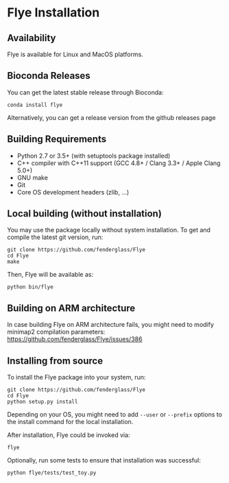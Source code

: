 Flye Installation
=================

Availability
------------

Flye is available for Linux and MacOS platforms.

Bioconda Releases
-----------------

You can get the latest stable release through Bioconda:

    conda install flye

Alternatively, you can get a release version from the github releases page


Building Requirements
---------------------

* Python 2.7 or 3.5+ (with setuptools package installed)
* C++ compiler with C++11 support (GCC 4.8+ / Clang 3.3+ / Apple Clang 5.0+)
* GNU make
* Git
* Core OS development headers (zlib, ...)


Local building (without installation)
-------------------------------------

You may use the package locally without system installation.
To get and compile the latest git version, run:

    git clone https://github.com/fenderglass/Flye
    cd Flye
    make

Then, Flye will be available as:

    python bin/flye

Building on ARM architecture
----------------------------

In case building Flye on ARM architecture fails, you might need to modify minimap2 compilation parameters:
https://github.com/fenderglass/Flye/issues/386

Installing from source
----------------------

To install the Flye package into your system, run:

    git clone https://github.com/fenderglass/Flye
	cd Flye
    python setup.py install

Depending on your OS, you might need to add
```--user``` or ```--prefix``` options to the 
install command for the local installation.

After installation, Flye could be invoked via:

    flye

Optionally, run some tests to ensure that installation was successful:

    python flye/tests/test_toy.py
